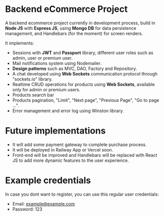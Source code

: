 # Backend eCommerce Project

A backend ecommerce project currently in development process, build in <strong>Node JS</strong> with <strong>Express JS</strong>, using <strong>Mongo DB</strong> for data persistence management, and Handlebars (for the moment) for screen renders. 

It implements:
-  Sessions with <strong>JWT</strong> and <strong>Passport</strong> library, different user roles such as admin, user or premium user.
-  Mail notifications system using Nodemailer.
-  <strong>Design patterns</strong> such as MVC, DAO, Factory and Repository.
-  A chat developed using <strong>Web Sockets</strong> communication protocol through "sockets.io" library.
-  Realtime CRUD operations for products using <strong>Web Sockets</strong>, available only for admin or premium users.
-  Products search bar
-  Products pagination, "Limit", "Next page", "Previous Page", "Go to page ...".
-  Error management and error log using Winston library.

# Future implementations
- It will add some payment gateway to complete purchase process.
- It will be deployed in Railway App or Vercel soon.
- Front-end will be improved and Handlebars will be replaced with React JS to add more dynamic features to the user experience.      

# Example credentials
In case you dont want to register, you can use this regular user credentials:
- Email: example@example.com
- Password: 123
